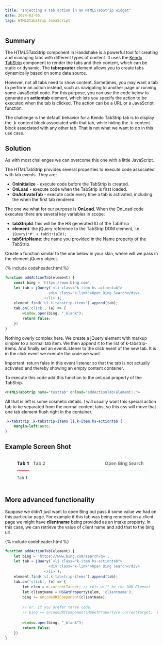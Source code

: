 ```yaml
---
title: "Injecting a tab action in an HTML5TabStrip widget"
date: 2024-02-05
tags: HTML5TabStrip JavaScript
---
```


## Summary
The HTML5TabStrip component in Handshake is a powerful tool for creating and managing tabs with different types of content. It uses the [Kendo TabStrip](https://docs.telerik.com/kendo-ui/controls/tabstrip/overview) component to render the tabs and their content, which can be static or dynamic. The **tabrepeater** element allows you to create tabs dynamically based on some data source.

However, not all tabs need to show content. Sometimes, you may want a tab to perform an action instead, such as navigating to another page or running some JavaScript code. For this purpose, you can use the code below to generate an **actiontab** element, which lets you specify the action to be executed when the tab is clicked. The action can be a URL or a JavaScript function.

The challenge is the default behavior for a Kendo TabStrip tab is to display the .k-content block associated with that tab, while hiding the .k-content block associated with any other tab. That is not what we want to do in this use case. 

## Solution
As with most challenges we can overcome this one with a little JavaScript. 

The HTMLTabStrip provides several properties to execute code associated with tab events. They are:

- **OnInitialize** - execute code before the TabStrip is created. 
- **OnLoad** - execute code when the TabStrip is first loaded.
- **OnActivateTab** - execute code every time a tab is activated, including the when the first tab rendered. 

The one we what for our purpose is **OnLoad**.  When the OnLoad code executes there are several key variables in scope:

- **tabStripId**: this will be the HS generated ID of the TabStrip
- **element**: the jQuery reference to the TabStrip DOM element, i.e. ```jQuery('#' + tabStripId);```
- **tabStripName**: the name you provided in the Name property of the TabStrip.

Create a function similar to the one below in your skin, where will we pass in the element jQuery object.

{% include codeheader.html %}
```js
function addActionTab(element) {
    const bing = 'https://www.bing.com';
    let tab = jQuery(`<li class="k-item hs-actiontab">
                    <div class="k-link">Open Bing Search</div>
                  </li>`);
    element.find('ul.k-tabstrip-items').append(tab);
    tab.on('click', (e) => {
        window.open(bing, "_blank");
        return false;
    })
}
```

Nothing overly complex here.  We create a jQuery element with markup simpler to a normal tab item. We then append it to the list of k-tabstrip-items. And finally set an eventListener to the click event of the new tab. It is in the click event we execute the code we want. 

Important: return false in this event listener so that the tab is not actually activated and thereby showing an empty content container. 

To execute this code add this function to the onLoad property of the TabStrip. 
```xml
<HTML5TabStrip name="testtab" onload="addActionTab(element);">
```

All that is left is some cosmetic details. I will usually want this special action tab to be separated from the normal content tabs, so this css will move that one tab element flush right in the container.
```css
.k-tabstrip .k-tabstrip-items li.k-item.hs-actiontab {
    margin-left:auto;
}
```

## Example Screen Shot
![sample tab](/assets/images/sample-inject-tab.png)

## More advanced functionality
Suppose we didn't just want to open Bing but pass it some value we had on this particular page.  For example if this tab was being rendered on a client page we might have **clientname** being provided as an intake property.  In this case, we can retrieve the value of client name and add that to the bing url.

{% include codeheader.html %}
```js
function addActionTab(element) {
    let bing = 'https://www.bing.com/search?q=';
    let tab = jQuery(`<li class="k-item hs-actiontab">
                    <div class="k-link">Open Bing Search</div>
                  </li>`);
    element.find('ul.k-tabstrip-items').append(tab);
    tab.on('click', (e) => {
        let elem = e.currentTarget; // this will be the DOM Element
        let clientName = HSGetProperty(elem, 'clientname');
        bing += encodeURIComponent(clientName);
        
        // or, if you prefer terse code. 
        // bing += encodeURIComponent(HSGetProperty(e.currentTarget, 'clientname'))

        window.open(bing, "_blank");
        return false;
    })
}
```
